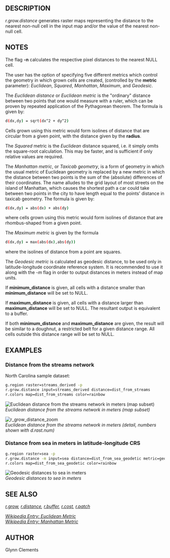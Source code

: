 ## DESCRIPTION

*r.grow.distance* generates raster maps representing the distance to the
nearest non-null cell in the input map and/or the value of the nearest
non-null cell.

## NOTES

The flag **-n** calculates the respective pixel distances to the nearest
NULL cell.

The user has the option of specifying five different metrics which
control the geometry in which grown cells are created, (controlled by
the **metric** parameter): *Euclidean*, *Squared*, *Manhattan*,
*Maximum*, and *Geodesic*.

The *Euclidean distance* or *Euclidean metric* is the "ordinary"
distance between two points that one would measure with a ruler, which
can be proven by repeated application of the Pythagorean theorem. The
formula is given by:

```sh
d(dx,dy) = sqrt(dx^2 + dy^2)
```

Cells grown using this metric would form isolines of distance that are
circular from a given point, with the distance given by the **radius**.

The *Squared* metric is the *Euclidean* distance squared, i.e. it simply
omits the square-root calculation. This may be faster, and is sufficient
if only relative values are required.

The *Manhattan metric*, or *Taxicab geometry*, is a form of geometry in
which the usual metric of Euclidean geometry is replaced by a new metric
in which the distance between two points is the sum of the (absolute)
differences of their coordinates. The name alludes to the grid layout of
most streets on the island of Manhattan, which causes the shortest path
a car could take between two points in the city to have length equal to
the points' distance in taxicab geometry. The formula is given by:

```sh
d(dx,dy) = abs(dx) + abs(dy)
```

where cells grown using this metric would form isolines of distance that
are rhombus-shaped from a given point.

The *Maximum metric* is given by the formula

```sh
d(dx,dy) = max(abs(dx),abs(dy))
```

where the isolines of distance from a point are squares.

The *Geodesic metric* is calculated as geodesic distance, to be used
only in latitude-longitude coordinate reference system. It is
recommended to use it along with the *-m* flag in order to output
distances in meters instead of map units.

If **minimum_distance** is given, all cells with a distance smaller than
**minimum_distance** will be set to NULL.

If **maximum_distance** is given, all cells with a distance larger than
**maximum_distance** will be set to NULL. The resultant output is
equivalent to a buffer.

If both **minimum_distance** and **maximum_distance** are given, the
result will be similar to a doughnut, a restricted belt for a given
distance range. All cells outside this distance range will be set to
NULL.

## EXAMPLES

### Distance from the streams network

North Carolina sample dataset:

```sh
g.region raster=streams_derived -p
r.grow.distance input=streams_derived distance=dist_from_streams
r.colors map=dist_from_streams color=rainbow
```

![Euclidean distance from the streams network in meters (map subset)](r_grow_distance.png)  
*Euclidean distance from the streams network in meters (map subset)*

![r_grow_distance_zoom](r_grow_distance_zoom.png)  
*Euclidean distance from the streams network in meters (detail, numbers
shown with d.rast.num)*

### Distance from sea in meters in latitude-longitude CRS

```sh
g.region raster=sea -p
r.grow.distance -m input=sea distance=dist_from_sea_geodetic metric=geodesic
r.colors map=dist_from_sea_geodetic color=rainbow
```

![Geodesic distances to sea in meters](r_grow_distance_sea.png)  
*Geodesic distances to sea in meters*

## SEE ALSO

*[r.grow](r.grow.md), [r.distance](r.distance.md),
[r.buffer](r.buffer.md), [r.cost](r.cost.md), [r.patch](r.patch.md)*

*[Wikipedia Entry: Euclidean
Metric](https://en.wikipedia.org/wiki/Euclidean_metric)  
[Wikipedia Entry: Manhattan
Metric](https://en.wikipedia.org/wiki/Manhattan_metric)*

## AUTHOR

Glynn Clements

